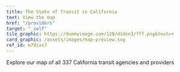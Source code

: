 ```yaml
---
title: The State of Transit in California
text: View the map
href: "/providers"
target: "_self"
tile_graphic: https://dummyimage.com/120/d1dee3/fff.png&text=+
card_graphic: /assets/images/map-preview.svg
ref_id: m79ixx7
---
```

Explore our map of all 337 California transit agencies and providers